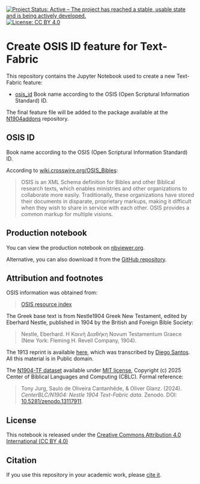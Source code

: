 [![Project Status: Active – The project has reached a stable, usable state and is being actively developed.](https://www.repostatus.org/badges/latest/active.svg)](https://www.repostatus.org/#active)  [![License: CC BY 4.0](https://img.shields.io/badge/License-CC_BY%204.0-lightgrey.svg)](https://creativecommons.org/licenses/by/4.0/)

# Create OSIS ID feature for Text-Fabric

This repository contains the Jupyter Notebook used to create a new Text-Fabric feature:

   - [osis_id](https://tonyjurg.github.io/N1904addons/features/osis_id.html) Book name according to the OSIS (Open Scriptural Information Standard) ID.

The final feature file will be added to the package available at the [N1904addons](https://tonyjurg.github.io/N1904addons/) repository.

## OSIS ID

Book name according to the OSIS (Open Scriptural Information Standard) ID.

According to [wiki.crosswire.org/OSIS_Bibles](https://wiki.crosswire.org/OSIS_Bibles#OSIS):

> OSIS is an XML Schema definition for Bibles and other Biblical research texts, which enables ministries and other organizations to collaborate more easily. Traditionally, these organizations have stored their documents in disparate, proprietary markups, making it difficult when they wish to share in service with each other. OSIS provides a common markup for multiple visions.

## Production notebook

You can view the production notebook on [nbviewer.org](https://nbviewer.org/github/tonyjurg/Create_OSIS_ID_feature_for_TF/blob/main/OSIS_ref.ipynb).

Alternative, you can also download it from the [GitHub repository](https://github.com/tonyjurg/Create_OSIS_ID_feature_for_TF/blob/main/OSIS_ref.ipynb).

## Attribution and footnotes

OSIS information was obtained from:
> [OSIS resource index](https://ebible.org/osis/)

The Greek base text is from Nestle1904 Greek New Testament, edited by Eberhard Nestle, published in 1904 by the British and Foreign Bible Society:
> Nestle, Eberhard. Η Καινή Διαθήκη Novum Testamentum Graece (New York: Fleming H. Revell Company, 1904).

The 1913 reprint is available [here](https://archive.org/details/hkainediathekete00lond/), which was transcribed by [Diego Santos](https://sites.google.com/site/nestle1904/home). All this material is in Public domain.

The [N1904-TF dataset](https://centerblc.github.io/N1904/) available under [MIT license](https://github.com/CenterBLC/N1904/blob/main/LICENSE.md), Copyright (c) 2025 Center of Biblical Languages and Computing (CBLC). Formal reference: 

> Tony Jurg, Saulo de Oliveira Cantanhêde, & Oliver Glanz. (2024). *CenterBLC/N1904: Nestle 1904 Text-Fabric data*. Zenodo. DOI: [10.5281/zenodo.13117911](https://doi.org/10.5281/zenodo.13117910).

## License

This notebook is released under the [Creative Commons Attribution 4.0 International (CC BY 4.0)](https://github.com/tonyjurg/Create_OSIS_ID_feature_for_TF/blob/main/LICENSE.md)

## Citation

If you use this repository in your academic work, please [cite it](CITATION.cff).

